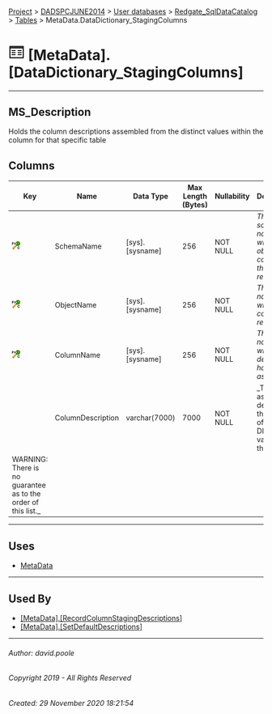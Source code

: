 #### 

[Project](../../../../readme.md) > [DADSPCJUNE2014](../../../readme.md) > [User databases](../../readme.md) > [Redgate_SqlDataCatalog](../readme.md) > [Tables](Tables.md) > MetaData.DataDictionary_StagingColumns

# ![Tables](../../../../Images/Table32.png) [MetaData].[DataDictionary_StagingColumns]

---

## <a name="#description"></a>MS_Description

Holds the column descriptions assembled from the distinct values within the column for that specific table

## <a name="#columns"></a>Columns

| Key | Name | Data Type | Max Length (Bytes) | Nullability | Description |
|---|---|---|---|---|---|
| [![Cluster Primary Key PK_DataDictionary_StagingColumns: SchemaName\ObjectName\ColumnName](../../../../Images/pkcluster.png)](#indexes) | SchemaName | [sys].[sysname] | 256 | NOT NULL | _The schema name in which the object containing the column resides_ |
| [![Cluster Primary Key PK_DataDictionary_StagingColumns: SchemaName\ObjectName\ColumnName](../../../../Images/pkcluster.png)](#indexes) | ObjectName | [sys].[sysname] | 256 | NOT NULL | _The table name in which the column resides_ |
| [![Cluster Primary Key PK_DataDictionary_StagingColumns: SchemaName\ObjectName\ColumnName](../../../../Images/pkcluster.png)](#indexes) | ColumnName | [sys].[sysname] | 256 | NOT NULL | _The column name for which a description has been assembled_ |
|  | ColumnDescription | varchar(7000) | 7000 | NOT NULL | _The assembled description that is a list of DISTINCT values from the column.
		WARNING: There is no guarantee as to the order of this list._ |


---

## <a name="#uses"></a>Uses

* [MetaData](../Security/Schemas/MetaData.md)


---

## <a name="#usedby"></a>Used By

* [[MetaData].[RecordColumnStagingDescriptions]](../Programmability/Stored_Procedures/RecordColumnStagingDescriptions.md)
* [[MetaData].[SetDefaultDescriptions]](../Programmability/Stored_Procedures/SetDefaultDescriptions.md)


---

###### Author:  david.poole

###### Copyright 2019 - All Rights Reserved

###### Created: 29 November 2020 18:21:54

